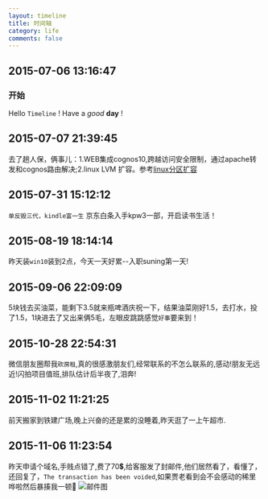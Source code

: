 ```yaml
---
layout: timeline
title: 时间轴
category: life
comments: false
---
```

## 2015-07-06 13:16:47
### 开始
Hello `Timeline` ! Have a *good* **day** !

## 2015-07-07 21:39:45
去了趟人保，俩事儿：1.WEB集成cognos10,跨越访问安全限制，通过apache转发和cognos路由解决;2.linux LVM 扩容。参考[linux分区扩容](http://www.cnblogs.com/nicholas_f/archive/2011/01/22/1942134.html)

## 2015-07-31 15:12:12
`单反毁三代，kindle富一生` 京东白条入手kpw3一部，开启读书生活！

## 2015-08-19 18:14:14
昨天装`win10`装到2点，今天一天好累--入职suning第一天!

## 2015-09-06 22:09:09
5块钱去买油菜，能剩下3.5就来瓶啤酒庆祝一下，结果油菜刚好1.5，去打水，投了1.5，1块进去了又出来俩5毛，左眼皮跳跳感觉`好事`要来到！

## 2015-10-28 22:54:31
微信朋友圈帮我`砍房租`,真的很感激朋友们,经常联系的不怎么联系的,感动!朋友无远近!闪拍项目值班,排队估计后半夜了,泪奔!

## 2015-11-02 11:21:25
前天搬家到铁建广场,晚上兴奋的还是累的没睡着,昨天逛了一上午超市.

## 2015-11-06 11:23:54
昨天申请个域名,手贱点错了,费了70💲,给客服发了封邮件,他们居然看了，看懂了，还回复了，`The transaction has been voided`,如果贾老看到会不会感动的稀里哗啦然后暴揍我一顿💢
![邮件图](http://7xlbo3.com1.z0.glb.clouddn.com/2015/11/06/domainapply.png?imageView2/2/w/700/)
